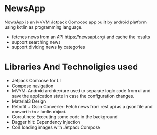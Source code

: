 # NewsApp
NewsApp is an MVVM Jetpack Compose app built by android platform using kotlin as programming language.

- fetches news from an API https://newsapi.org/ and cache the results
- support searching news
- support dividing news by categories



# Libraries And Technoligies used

- Jetpack Compose for UI
- Compose navigation
- MVVM: Android architecture used to separate logic code from ui and save the application state in case the configuration changes.
- Material3 Design
- Retrofit + Gson Converter: Fetch news from rest api as a gson file and convert it to a kotlin object.
- Coroutines: Executing some code in the background
- Dagger hilt: Dependency injection
- Coil: loading images with Jetpack Compose
